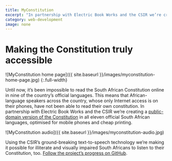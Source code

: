 ```yaml
---
title: MyConstitution
excerpt: "In partnership with Electric Book Works and the CSIR we’re creating a public-domain version of the Constitution in all eleven official South African languages."
category: web-development
image: none
---
```


# Making the Constitution truly accessible

![MyConstitution home page]({{ site.baseurl }}/images/myconstitution-home-page.jpg)
{:.full-width}

Until now, it’s been impossible to read the South African Constitution online in nine of the country’s official languages. This means that African-language speakers across the country, whose only Internet access is on their phones, have not been able to read their own constitution. In partnership with Electric Book Works and the CSIR we’re creating a [public-domain version of the Constitution](http://myconstitution.co.za) in all eleven official South African languages, optimised for mobile phones and cheap printing.

![MyConstitution audio]({{ site.baseurl }}/images/myconstitution-audio.jpg)

Using the CSIR’s ground-breaking text-to-speech technology we’re making it possible for illiterate and visually impaired South Africans to listen to their Constitution, too. [Follow the project’s progress on GitHub](https://github.com/electricbookworks/constitution).
